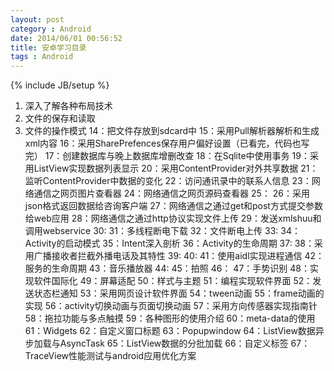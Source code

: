 ```yaml
---
layout: post
category : Android
date: 2014/06/01 00:56:52 
title: 安卓学习目录
tags : Android
---
```

{% include JB/setup %}


1. 深入了解各种布局技术
2. 文件的保存和读取
3. 文件的操作模式
14：把文件存放到sdcard中
15：采用Pull解析器解析和生成xml内容
16：采用SharePrefences保存用户偏好设置（已看完，代码也写完）
17：创建数据库与晚上数据库增删改查
18：在Sqlite中使用事务
19：采用ListView实现数据列表显示
20：采用ContentProvider对外共享数据
21：监听ContentProvider中数据的变化
22：访问通讯录中的联系人信息
23：网络通信之网页图片查看器
24：网络通信之网页源码查看器
25：
26：采用json格式返回数据给咨询客户端
27：网络通信之通过get和post方式提交参数给web应用
28：网络通信之通过http协议实现文件上传
29：发送xmlshuu和调用webservice
30:
31：多线程断电下载
32：文件断电上传
33:
34：Activity的启动模式
35：Intent深入剖析
36：Activity的生命周期
37:
38：采用广播接收者拦截外播电话及其特性
39:
40:
41：使用aidl实现进程通信
42：服务的生命周期
43：音乐播放器
44:
45：拍照
46：
47：手势识别
48：实现软件国际化
49：屏幕适配
50：样式与主题
51：编程实现软件界面
52：发送状态栏通知
53：采用网页设计软件界面
54：tween动画
55：frame动画的实现
56：activity切换动画与页面切换动画
57：采用方向传感器实现指南针
58：拖拉功能与多点触摸
59：各种图形的使用介绍
60：meta-data的使用
61：Widgets
62：自定义窗口标题
63：Popupwindow
64：ListView数据异步加载与AsyncTask
65：ListView数据的分批加载
66：自定义标签
67：TraceView性能测试与android应用优化方案

